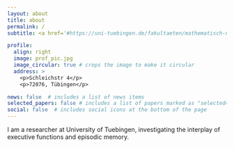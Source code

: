 ```yaml
---
layout: about
title: about
permalink: /
subtitle: <a href='#https://uni-tuebingen.de/fakultaeten/mathematisch-naturwissenschaftliche-fakultaet/fachbereiche/psychologie/arbeitsbereiche/allgemeine-psychologie/team/moritz-schiltenwolf/'>University of Tuebingen</a>

profile:
  align: right
  image: prof_pic.jpg
  image_circular: true # crops the image to make it circular
  address: >
    <p>Schleichstr 4</p>
    <p>72076, Tübingen</p>

news: false  # includes a list of news items
selected_papers: false # includes a list of papers marked as "selected={true}"
social: false  # includes social icons at the bottom of the page
---
```


I am a researcher at University of Tuebingen, investigating the interplay of executive functions and episodic memory.
